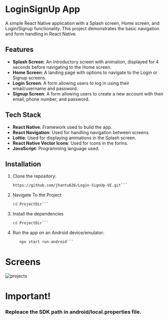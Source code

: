 # LoginSignUp App

A simple React Native application with a Splash screen, Home screen, and Login/Signup functionality. This project demonstrates the basic navigation and form handling in React Native.

## Features

- **Splash Screen**: An introductory screen with animation, displayed for 4 seconds before navigating to the Home screen.
- **Home Screen**: A landing page with options to navigate to the Login or Signup screens.
- **Login Screen**: A form allowing users to log in using their email/username and password.
- **Signup Screen**: A form allowing users to create a new account with their email, phone number, and password.

## Tech Stack

- **React Native**: Framework used to build the app.
- **React Navigation**: Used for handling navigation between screens.
- **Lottie**: Used for displaying animations in the Splash screen.
- **React Native Vector Icons**: Used for icons in the forms.
- **JavaScript**: Programming language used.

## Installation

1. Clone the repository:

   ```bash
   https://github.com/jhantu626/Login-SignUp-UI.git```

2. Navigate To the Project
   ```bash
   cd ProjectDir```

2. Install the dependencies
   ```bash
   cd ProjectDir```
3. Run the app on an Android device/emulator:
   ```bash
      npx start run-android```

# Screens
![projects](https://github.com/user-attachments/assets/88b48a1a-3f47-4237-986e-fbe91a48d60a)


# Important!
### Repleace the SDK path in android/local.properties file.






